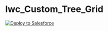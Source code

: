 # lwc_Custom_Tree_Grid

<a href="https://githubsfdeploy.herokuapp.com?owner=gabrielzambrin&repo=lwc_Custom_Tree_Grid&ref=main">
  <img alt="Deploy to Salesforce"
       src="https://raw.githubusercontent.com/afawcett/githubsfdeploy/master/deploy.png">
</a>

